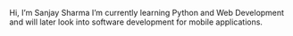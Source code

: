 Hi, I’m Sanjay Sharma
I’m currently learning Python and Web Development and will later look into software development for mobile applications.

